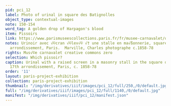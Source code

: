 ```yaml
---
pid: pci_12
label: Photo of urinal in square des Batignolles
object_type: contextual-images
note: 150-154
word_tag: A golden drop of Harpagon's blood
item: Pissoirs
link: https://www.parismuseescollections.paris.fr/fr/musee-carnavalet/oeuvres/urinoir-avec-ecran-eleve-a-une-stalle-en-maconnerie-square-des
notes: Urinoir avec √©cran √©lev√© √† une stalle en ma√ßonnerie, square des Batignolles,17√®me
  arrondissement, Paris.  Marville, Charles photographe c.1858-78
rights: Mus√©e carnavalet creative commons zero
selection: Which pissoir?
caption: Urinal with a raised screen in a masonry stall in the square des Batignolles,
  17th arrondissement, Paris, c. 1858-78
order: '11'
layout: paris-project-exhibition
collection: paris-project-exhibition
thumbnail: "/img/derivatives/iiif/images/pci_12/full/250,/0/default.jpg"
full: "/img/derivatives/iiif/images/pci_12/full/1140,/0/default.jpg"
manifest: "/img/derivatives/iiif/pci_12/manifest.json"
---
```

